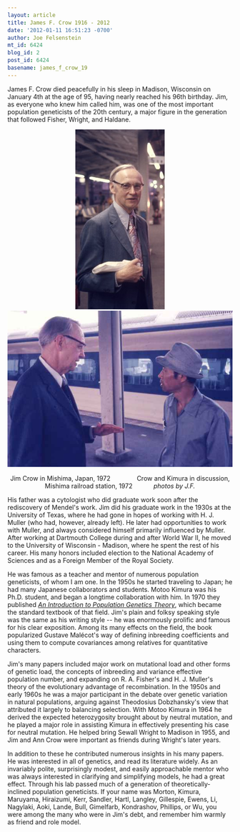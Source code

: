 ```yaml
---
layout: article
title: James F. Crow 1916 - 2012
date: '2012-01-11 16:51:23 -0700'
author: Joe Felsenstein
mt_id: 6424
blog_id: 2
post_id: 6424
basename: james_f_crow_19
---
```

James F. Crow died peacefully in his sleep in Madison, Wisconsin on January 4th at the age of 95, having nearly reached his 96th birthday.   Jim, as everyone who knew him called him, was one of the most important population geneticists of the 20th century, a major figure in the generation that followed Fisher, Wright, and Haldane.


<div markdown="block" style="text-align: center;">
<img src="/uploads/2012/CrowMishima72.JPG" alt="CrowMishima72.JPG" width="200" class="mt-image-none" />
<img src="/uploads/2012/CrowKimura72g.JPG" alt="CrowKimura72g.JPG" width="580" class="mt-image-none" />

Jim Crow in Mishima, Japan, 1972   &nbsp;&nbsp;&nbsp;&nbsp;&nbsp;&nbsp;&nbsp;&nbsp;&nbsp;&nbsp;&nbsp;&nbsp;&nbsp; Crow and Kimura in discussion, Mishima railroad station, 1972 &nbsp;&nbsp;&nbsp;&nbsp;&nbsp;&nbsp;&nbsp;&nbsp;&nbsp;&nbsp; _photos by J.F._
</div>


His father was a cytologist who did graduate work soon after the rediscovery of Mendel's work.  Jim did his graduate work in the 1930s at the University of Texas, where he had gone in hopes of working with H. J. Muller (who had, however, already left).  He later had opportunities to work with Muller, and always considered himself primarily influenced by Muller.  After working at Dartmouth College during and after World War II, he moved to the University of Wisconsin - Madison, where he spent the rest of his career.
His many honors included election to the National Academy of Sciences and as a Foreign Member of the Royal Society.

He was famous as a teacher and mentor of numerous population geneticists, of whom I am one.  In the 1950s he started traveling to Japan; he had many Japanese collaborators and students.  Motoo Kimura was his Ph.D. student, and began a longtime collaboration with him.  In 1970 they published [_An Introduction to Population Genetics Theory_](http://www.blackburnpress.com/intopogeth.html), which became the standard textbook of that field.  Jim's plain and folksy speaking style was the same as his writing style -- he was enormously prolific and famous for his clear exposition.  Among its many effects on the field, the book popularized Gustave Mal&eacute;cot's way of defining inbreeding coefficients and using them to compute covariances among relatives for quantitative characters.

Jim's many papers included major work on mutational load and other forms of genetic load, the concepts of inbreeding and variance effective population number, and expanding on R. A. Fisher's and H. J. Muller's theory of the evolutionary advantage of recombination. In the 1950s and early 1960s he was a major participant in the debate over genetic variation in natural populations, arguing against Theodosius Dobzhansky's view that attributed it largely to balancing selection.  With Motoo Kimura in 1964 he derived the expected heterozygosity brought about by neutral mutation, and he played a major role in assisting Kimura in effectively presenting his case for neutral mutation.  He helped bring Sewall Wright to Madison in 1955, and Jim and Ann Crow were important as friends during Wright's later years.

In addition to these he contributed numerous insights in his many papers.  He was interested in all of genetics, and read its literature widely.  As an invariably polite, surprisingly modest, and easily approachable mentor who was always interested in clarifying and simplifying models, he had a great effect.  Through his lab passed much of a generation of theoretically-inclined population geneticists.  If your name was Morton, Kimura, Maruyama, Hiraizumi, Kerr, Sandler, Hartl, Langley, Gillespie, Ewens, Li, Nagylaki, Aoki, Lande, Bull, Gimelfarb, Kondrashov, Phillips, or Wu, you were among the many who were in Jim's debt, and remember him warmly as friend and role model.
